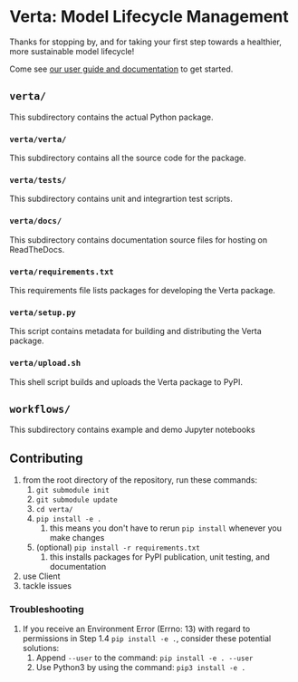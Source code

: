 # Verta: Model Lifecycle Management

Thanks for stopping by, and for taking your first step towards a healthier, more sustainable model lifecycle!

Come see [our user guide and documentation](https://verta.readthedocs.io/en/master/index.html) to get started.

## `verta/`
This subdirectory contains the actual Python package.

### `verta/verta/`
This subdirectory contains all the source code for the package.

### `verta/tests/`
This subdirectory contains unit and integrartion test scripts.

### `verta/docs/`
This subdirectory contains documentation source files for hosting on ReadTheDocs.

### `verta/requirements.txt`
This requirements file lists packages for developing the Verta package.

### `verta/setup.py`
This script contains metadata for building and distributing the Verta package.

### `verta/upload.sh`
This shell script builds and uploads the Verta package to PyPI.

## `workflows/`
This subdirectory contains example and demo Jupyter notebooks

## Contributing
1. from the root directory of the repository, run these commands:
    1. `git submodule init`
    1. `git submodule update`
    1. `cd verta/`
    1. `pip install -e .`
        1. this means you don't have to rerun `pip install` whenever you make changes
    1. (optional) `pip install -r requirements.txt`
        1. this installs packages for PyPI publication, unit testing, and documentation
1. use Client
1. tackle issues
### Troubleshooting
1. If you receive an Environment Error (Errno: 13) with regard to permissions in Step 1.4 `pip install -e .`, consider these potential solutions:
    1. Append `--user` to the command: `pip install -e . --user`
    1. Use Python3 by using the command: `pip3 install -e .`
